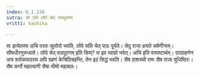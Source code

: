 ```yaml
---
index: 6.1.134
sutra: सो ऽचि लोपे चेत् पादपूरणम्
vritti: kashika

---
```

सः इत्येतस्य अचि परतः सुलोपो भवति, लोपे सति चेत् पादः पूर्यते। सेदु राजा क्षयते चर्षणीनाम्। सौषधीरनुरुध्यसे। लोपे चेत् पादपूरणम् इति किम्? स इव व्याघ्रो भवेत्। अचि इति वस्पष्टार्थम्। पादग्रहणेन अत्र श्लोकपादस्य अपि ग्रहणं केचिदिच्छन्ति, तेन इदं सिद्धं भवति। सैष दाशरथी रामः सैष राजा युधिष्ठिरः। सैष कर्णो महात्यागी सैषा भीमो महाबलः।